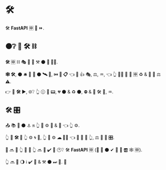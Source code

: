 # 🛠️

🛠️ **FastAPI** 🈸 📶 ⏩.

## ⚫️❔ 🔨 🛠️ ⛓

**🛠️** 🈸 ⛓ 🎭 💪 📶 ⚒ ⚫️ **💪 👩‍💻**.

**🕸 🛠️**, ⚫️ 🛎 🔌 🚮 ⚫️ **🛰 🎰**, ⏮️ **💽 📋** 👈 🚚 👍 🎭, ⚖, ♒️, 👈 👆 **👩‍💻** 💪 **🔐** 🈸 ♻ &amp; 🍵 🔁 ⚖️ ⚠.

👉 🔅 **🛠️** ▶️, 🌐❔ 👆 🕧 🔀 📟, 💔 ⚫️ &amp; ♻ ⚫️, ⛔️ &amp; 🔁 🛠️ 💽, ♒️.

## 🛠️ 🎛

📤 📚 🌌 ⚫️ ⚓️ 🔛 👆 🎯 ⚙️ 💼 &amp; 🧰 👈 👆 ⚙️.

👆 💪 **🛠️ 💽** 👆 ⚙️ 🌀 🧰, 👆 💪 ⚙️ **☁ 🐕‍🦺** 👈 🔨 🍕 👷 👆, ⚖️ 🎏 💪 🎛.

👤 🔜 🎦 👆 👑 🔧 👆 🔜 🎲 ✔️ 🤯 🕐❔ 🛠️ **FastAPI** 🈸 (👐 🌅 ⚫️ ✔ 🙆 🎏 🆎 🕸 🈸).

👆 🔜 👀 🌖 ℹ ✔️ 🤯 &amp; ⚒ ⚫️ ⏭ 📄. 👶
